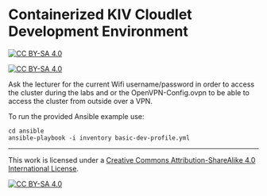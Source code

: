 # Containerized KIV Cloudlet Development Environment


[![CC BY-SA 4.0][cc-by-sa-image]][cc-by-sa]

[![CC BY-SA 4.0][cc-by-sa-shield]][cc-by-sa]

Ask the lecturer for the current Wifi username/password in order to access the cluster during the labs and or the OpenVPN-Config.ovpn to be able to access the cluster from outside over a VPN.

To run the provided Ansible example use:
```
cd ansible
ansible-playbook -i inventory basic-dev-profile.yml
```
---

This work is licensed under a
[Creative Commons Attribution-ShareAlike 4.0 International License][cc-by-sa].

[![CC BY-SA 4.0][cc-by-sa-image]][cc-by-sa]

[cc-by-sa]: http://creativecommons.org/licenses/by-sa/4.0/
[cc-by-sa-image]: https://licensebuttons.net/l/by-sa/4.0/88x31.png
[cc-by-sa-shield]: https://img.shields.io/badge/License-CC%20BY--SA%204.0-lightgrey.svg
